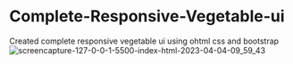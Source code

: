 # Complete-Responsive-Vegetable-ui
Created complete responsive vegetable ui using ohtml css and bootstrap
![screencapture-127-0-0-1-5500-index-html-2023-04-04-09_59_43](https://user-images.githubusercontent.com/121854064/229687349-c716d4ec-1ba0-431d-a763-f62512aea54a.png)
